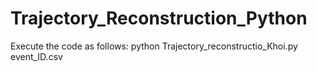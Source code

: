 # Trajectory_Reconstruction_Python
Execute the code as follows:
python Trajectory_reconstructio_Khoi.py event_ID.csv

